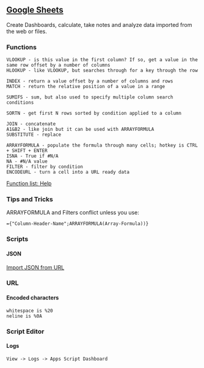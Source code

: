 ## [Google Sheets](https://www.google.com/sheets/about/)

Create Dashboards, calculate, take notes and analyze data imported from the web or files.

### Functions

```
VLOOKUP - is this value in the first column? If so, get a value in the same row offset by a number of columns
HLOOKUP - like VLOOKUP, but searches through for a key through the row

INDEX - return a value offset by a number of columns and rows
MATCH - return the relative position of a value in a range

SUMIFS - sum, but also used to specify multiple column search conditions

SORTN - get first N rows sorted by condition applied to a column

JOIN - concatenate
A1&B2 - like join but it can be used with ARRAYFORMULA
SUBSTITUTE - replace

ARRAYFORMULA - populate the formula through many cells; hotkey is CTRL + SHIFT + ENTER
ISNA - True if #N/A
NA - #N/A value
FILTER - filter by condition
ENCODEURL - turn a cell into a URL ready data
```

[Function list: Help](https://support.google.com/docs/table/25273)

### Tips and Tricks

ARRAYFORMULA and Filters conflict unless you use:
```
={"Column-Header-Name";ARRAYFORMULA(Array-Formula))}
```

### Scripts

#### JSON

[Import JSON from URL](https://github.com/bradjasper/ImportJSON)

### URL

#### Encoded characters

```
whitespace is %20
neline is %0A
```

### Script Editor

#### Logs

```
View -> Logs -> Apps Script Dashboard
```
